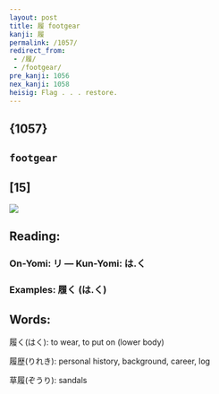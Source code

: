 ```yaml
---
layout: post
title: 履 footgear
kanji: 履
permalink: /1057/
redirect_from:
 - /履/
 - /footgear/
pre_kanji: 1056
nex_kanji: 1058
heisig: Flag . . . restore.
---
```


## {1057}

## `footgear`

## [15]

<div class="stroke"><img src="E5B1A5.png" /></div>

## Reading:

### On-Yomi: リ &mdash; Kun-Yomi: は.く

### Examples: 履く (は.く)

## Words:

履く(はく): to wear, to put on (lower body)

履歴(りれき): personal history, background, career, log

草履(ぞうり): sandals
